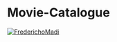 # Movie-Catalogue
 [![FrederichoMadi](https://circleci.com/gh/FrederichoMadi/Movie-Catalogue.svg?style=svg)](https://app.circleci.com/gh/FrederichoMadi/Movie-Catalogue)
